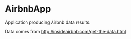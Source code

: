 # AirbnbApp
Application producing Airbnb data results.

Data comes from http://insideairbnb.com/get-the-data.html
